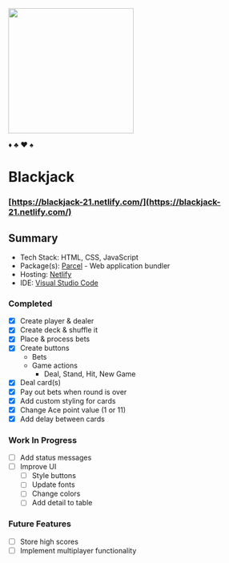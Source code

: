 
<img src="https://blackjack-21.netlify.com/AK.4303743c.jpg" width="250" height="250" />

:diamonds: :clubs: :hearts: :spades: 

# Blackjack

### [https://blackjack-21.netlify.com/](https://blackjack-21.netlify.com/)

## Summary

* Tech Stack: HTML, CSS, JavaScript
* Package(s): [Parcel](https://parceljs.org/) - Web application bundler
* Hosting: [Netlify](https://www.netlify.com/)
* IDE: [Visual Studio Code](https://code.visualstudio.com/)

### Completed

- [x] Create player & dealer
- [x] Create deck & shuffle it
- [x] Place & process bets
- [x] Create buttons
  - Bets
  - Game actions
    - Deal, Stand, Hit, New Game
- [x] Deal card(s)
- [x] Pay out bets when round is over
- [x] Add custom styling for cards
- [x] Change Ace point value (1 or 11)
- [x] Add delay between cards

### Work In Progress
- [ ] Add status messages
- [ ] Improve UI
  - [ ] Style buttons
  - [ ] Update fonts
  - [ ] Change colors
  - [ ] Add detail to table

### Future Features

- [ ] Store high scores
- [ ] Implement multiplayer functionality
